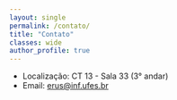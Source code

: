```yaml
---
layout: single
permalink: /contato/
title: "Contato"
classes: wide
author_profile: true
---
```


- Localização: CT 13 - Sala 33 (3° andar)
- Email: [erus@inf.ufes.br](mailto:erus@inf.ufes.br)